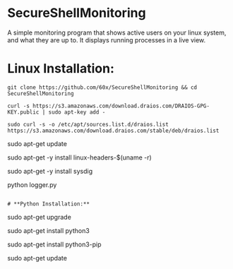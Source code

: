 # SecureShellMonitoring

A simple monitoring program that shows active users on your linux system, and what they are up to. It displays running processes in a live view.

# **Linux Installation:**

`git clone https://github.com/60x/SecureShellMonitoring && cd SecureShellMonitoring`

`curl -s https://s3.amazonaws.com/download.draios.com/DRAIOS-GPG-KEY.public | sudo apt-key add -  `

`sudo curl -s -o /etc/apt/sources.list.d/draios.list https://s3.amazonaws.com/download.draios.com/stable/deb/draios.list  `

sudo apt-get update

sudo apt-get -y install linux-headers-$(uname -r)

sudo apt-get -y install sysdig

python logger.py
```

# **Python Installation:**
```
sudo apt-get upgrade

sudo apt-get install python3

sudo apt-get install python3-pip

sudo apt-get update
```
